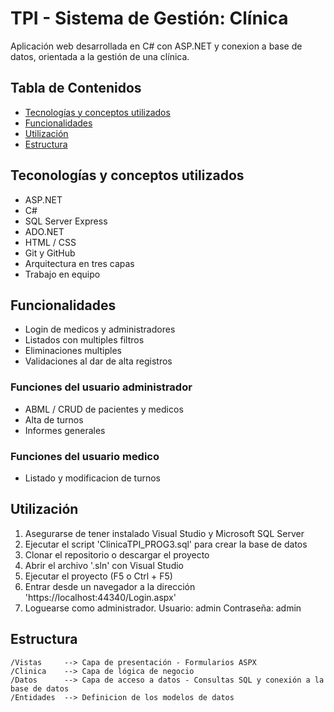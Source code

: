 # TPI - Sistema de Gestión: Clínica

Aplicación web desarrollada en C# con ASP.NET y conexion a base de datos, orientada a la gestión de una clínica.

## Tabla de Contenidos
- [Tecnologías y conceptos utilizados](#tecnologías-y-conceptos-utilizados)
- [Funcionalidades](#funcionalidades)
- [Utilización](#utilización)
- [Estructura](#estructura)


## Teconologías y conceptos utilizados
- ASP.NET 
- C#
- SQL Server Express
- ADO.NET
- HTML / CSS
- Git y GitHub
- Arquitectura en tres capas
- Trabajo en equipo

## Funcionalidades
- Login de medicos y administradores
- Listados con multiples filtros
- Eliminaciones multiples
- Validaciones al dar de alta registros
### Funciones del usuario administrador
- ABML / CRUD de pacientes y medicos
- Alta de turnos
- Informes generales
### Funciones del usuario medico
- Listado y modificacion de turnos

## Utilización
1. Asegurarse de tener instalado Visual Studio y Microsoft SQL Server
2. Ejecutar el script 'ClinicaTPI_PROG3.sql' para crear la base de datos 
3. Clonar el repositorio o descargar el proyecto
4. Abrir el archivo '.sln' con Visual Studio
5. Ejecutar el proyecto (F5 o Ctrl + F5)
6. Entrar desde un navegador a la dirección 'https://localhost:44340/Login.aspx'
7. Loguearse como administrador. 
    Usuario: admin
    Contraseña: admin

## Estructura
```plaintext
/Vistas     --> Capa de presentación - Formularios ASPX
/Clinica    --> Capa de lógica de negocio 
/Datos      --> Capa de acceso a datos - Consultas SQL y conexión a la base de datos
/Entidades  --> Definicion de los modelos de datos
 
